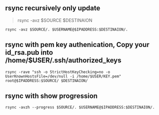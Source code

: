 ## rsync recursively only update

> rsync -avz $SOURCE $DESTINAION

`rsync -avz $SOURCE/. $USERNAME@$IPADDRESS:$DESTINAION/.`

## rsync with pem key authenication, Copy your id_rsa.pub into /home/$USER/.ssh/authorized_keys

`rsync -rave "ssh -o StrictHostKeyChecking=no -o UserKnownHostsFile=/dev/null -i /home/$USER/KEY.pem" root@$IPADDRESS:$SOURCE/ $DESTINAION/`

## rsync with show progression

`rsync -avzh --progress $SOURCE/. $USERNAME@$IPADDRESS:$DESTINAION/.`
